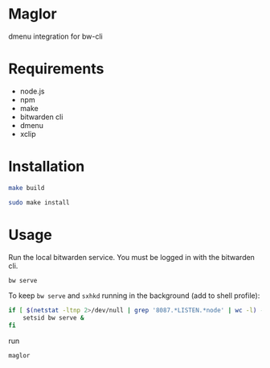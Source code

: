 # Maglor

dmenu integration for bw-cli

# Requirements

- node.js
- npm
- make
- bitwarden cli
- dmenu
- xclip

# Installation

```Bash
make build
```

```Bash
sudo make install
```

# Usage

Run the local bitwarden service. You must be logged in with the bitwarden cli.

```Bash
bw serve
```

To keep `bw serve` and `sxhkd` running in the background
(add to shell profile):

```Bash
if [ $(netstat -ltnp 2>/dev/null | grep '8087.*LISTEN.*node' | wc -l) -lt 1 ]; then
    setsid bw serve &
fi
```

run

```Bash
maglor
```

